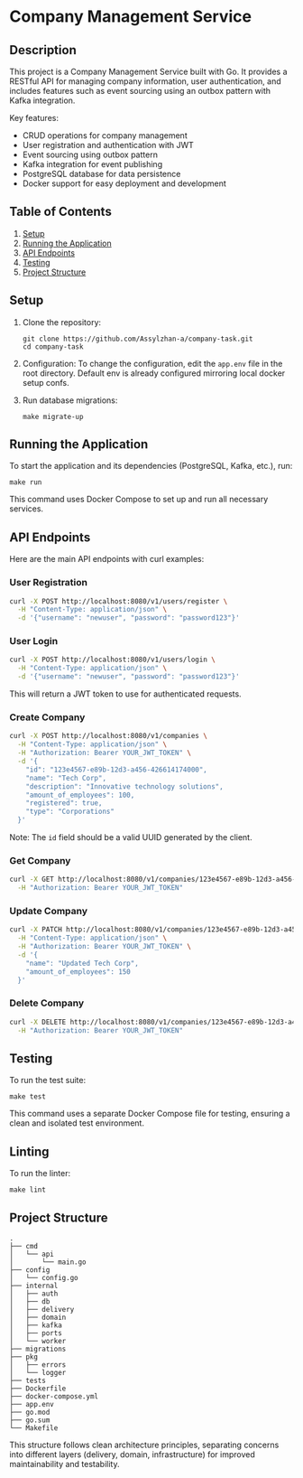 # Company Management Service

## Description

This project is a Company Management Service built with Go. It provides a RESTful API for managing company information, user authentication, and includes features such as event sourcing using an outbox pattern with Kafka integration.

Key features:
- CRUD operations for company management
- User registration and authentication with JWT
- Event sourcing using outbox pattern
- Kafka integration for event publishing
- PostgreSQL database for data persistence
- Docker support for easy deployment and development

## Table of Contents

1. [Setup](#setup)
2. [Running the Application](#running-the-application)
3. [API Endpoints](#api-endpoints)
4. [Testing](#testing)
5. [Project Structure](#project-structure)

## Setup

1. Clone the repository:
   ```
   git clone https://github.com/Assylzhan-a/company-task.git
   cd company-task
   ```

2. Configuration:
   To change the configuration, edit the `app.env` file in the root directory. Default env is already configured mirroring local docker setup confs.

3. Run database migrations:
   ```
   make migrate-up
   ```

## Running the Application

To start the application and its dependencies (PostgreSQL, Kafka, etc.), run:

```
make run
```

This command uses Docker Compose to set up and run all necessary services.

## API Endpoints

Here are the main API endpoints with curl examples:

### User Registration

```bash
curl -X POST http://localhost:8080/v1/users/register \
  -H "Content-Type: application/json" \
  -d '{"username": "newuser", "password": "password123"}'
```

### User Login

```bash
curl -X POST http://localhost:8080/v1/users/login \
  -H "Content-Type: application/json" \
  -d '{"username": "newuser", "password": "password123"}'
```

This will return a JWT token to use for authenticated requests.

### Create Company

```bash
curl -X POST http://localhost:8080/v1/companies \
  -H "Content-Type: application/json" \
  -H "Authorization: Bearer YOUR_JWT_TOKEN" \
  -d '{
    "id": "123e4567-e89b-12d3-a456-426614174000",
    "name": "Tech Corp",
    "description": "Innovative technology solutions",
    "amount_of_employees": 100,
    "registered": true,
    "type": "Corporations"
  }'
```

Note: The `id` field should be a valid UUID generated by the client.

### Get Company

```bash
curl -X GET http://localhost:8080/v1/companies/123e4567-e89b-12d3-a456-426614174000 \
  -H "Authorization: Bearer YOUR_JWT_TOKEN"
```

### Update Company

```bash
curl -X PATCH http://localhost:8080/v1/companies/123e4567-e89b-12d3-a456-426614174000 \
  -H "Content-Type: application/json" \
  -H "Authorization: Bearer YOUR_JWT_TOKEN" \
  -d '{
    "name": "Updated Tech Corp",
    "amount_of_employees": 150
  }'
```

### Delete Company

```bash
curl -X DELETE http://localhost:8080/v1/companies/123e4567-e89b-12d3-a456-426614174000 \
  -H "Authorization: Bearer YOUR_JWT_TOKEN"
```

## Testing

To run the test suite:

```
make test
```

This command uses a separate Docker Compose file for testing, ensuring a clean and isolated test environment.

## Linting

To run the linter:

```
make lint
```

## Project Structure

```
.
├── cmd
│   └── api
│       └── main.go
├── config
│   └── config.go
├── internal
│   ├── auth
│   ├── db
│   ├── delivery
│   ├── domain
│   ├── kafka
│   ├── ports
│   └── worker
├── migrations
├── pkg
│   ├── errors
│   └── logger
├── tests
├── Dockerfile
├── docker-compose.yml
├── app.env
├── go.mod
├── go.sum
└── Makefile
```

This structure follows clean architecture principles, separating concerns into different layers (delivery, domain, infrastructure) for improved maintainability and testability.

